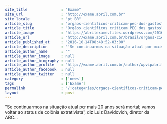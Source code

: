 ```yaml
---
site_title               : "Exame"
site_url                 : "http://exame.abril.com.br"
site_locale              : "pt_BR"
article_slug             : "orgaos-cientificos-criticam-pec-dos-gastos"
article_title            : "Órgãos científicos criticam PEC dos gastos"
article_image            : "https://abrilexame.files.wordpress.com/2016/10/size_960_16_9_1017148-03052016_dsc0093.jpg?quality=70&strip=all&w=960"
article_url              : "http://exame.abril.com.br/brasil/orgaos-cientificos-criticam-pec-dos-gastos/"
article_published_at     : "2016-10-14T08:48:52-03:00"
article_description      : "'Se continuarmos na situação atual por mais 20 anos será mortal; vamos voltar ao status de colônia extrativista', diz Luiz Davidovich, diretor da ABC..."
article_author_name      : ""
article_author_image     : null
article_author_biography : null
article_author_profile   : "http://exame.abril.com.br/author/wpvipabril/"
article_author_facebook  : null
article_author_twitter   : null
category                 : ['news']
tags                     : ['Exame']
permalink                : "/:categories/orgaos-cientificos-criticam-pec-dos-gastos/"
layout                   : post
---
```


"Se continuarmos na situação atual por mais 20 anos será mortal; vamos voltar ao status de colônia extrativista", diz Luiz Davidovich, diretor da ABC...
